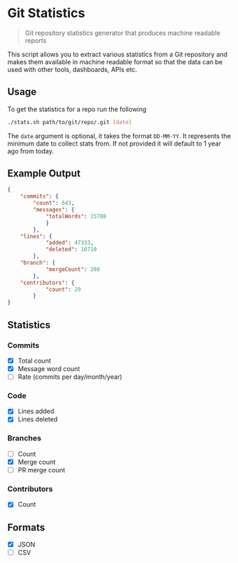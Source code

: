 # Git Statistics

> Git repository statistics generator that produces machine readable reports

This script allows you to extract various statistics from a Git repository and makes them available in machine readable
 format so that the data can be used with other tools, dashboards, APIs etc.

## Usage

To get the statistics for a repo run the following

```sh
./stats.sh path/to/git/repo/.git [date]
```

The `date` argument is optional, it takes the format `DD-MM-YY`. It represents the minimum date to collect stats from. 
 If not provided it will default to 1 year ago from today.

## Example Output

```json
{
	"commits": {
		"count": 643,
		"messages": {
			"totalWords": 15788
			}
		},
	"lines": {
			"added": 47333,
			"deleted": 10710
		},
	"branch": {
			"mergeCount": 208
		},
	"contributors": {
			"count": 29
		}
}

```

## Statistics

### Commits

- [x] Total count
- [x] Message word count
- [ ] Rate (commits per day/month/year)

### Code

- [x] Lines added
- [x] Lines deleted

### Branches

- [ ] Count
- [x] Merge count
- [ ] PR merge count

### Contributors

- [x] Count

## Formats

- [x] JSON
- [ ] CSV
